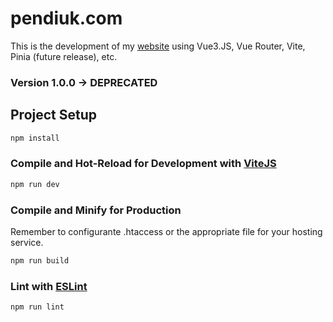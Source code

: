 # pendiuk.com

This is the development of my [website](https://pendiuk.com) using Vue3.JS, Vue Router, Vite, Pinia (future release), etc.

### Version 1.0.0 -> DEPRECATED


## Project Setup

```sh
npm install
```

### Compile and Hot-Reload for Development with [ViteJS](https://vitejs.dev/)

```sh
npm run dev
```

### Compile and Minify for Production

Remember to configurante .htaccess or the appropriate file for your hosting service.

```sh
npm run build
```

### Lint with [ESLint](https://eslint.org/)

```sh
npm run lint
```
